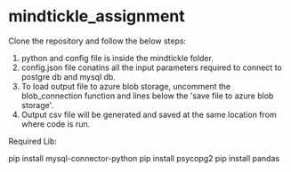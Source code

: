 # mindtickle_assignment

Clone the repository and follow the below steps:

1. python and config file is inside the mindtickle folder. 
2. config.json file conatins all the input parameters required to connect to postgre db and mysql db.
3. To load output file to azure blob storage, uncomment the blob_connection function and lines below the 'save file to azure blob storage'.
4. Output csv file will be generated and saved at the same location from where code is run.

Required Lib:

pip install mysql-connector-python
pip install psycopg2
pip install pandas
